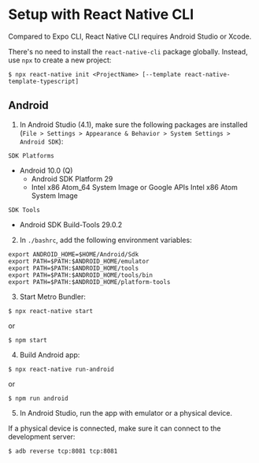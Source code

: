 # Setup with React Native CLI

Compared to Expo CLI, React Native CLI requires Android Studio or Xcode.

There's no need to install the `react-native-cli` package globally. Instead, use `npx` to create a new project:

```console
$ npx react-native init <ProjectName> [--template react-native-template-typescript]
```

## Android

1. In Android Studio (4.1), make sure the following packages are installed (`File > Settings > Appearance & Behavior > System Settings > Android SDK`):

  `SDK Platforms`
  * Android 10.0 (Q)
    * Android SDK Platform 29
    * Intel x86 Atom_64 System Image or Google APIs Intel x86 Atom System Image

  `SDK Tools`
  * Android SDK Build-Tools 29.0.2

2. In `./bashrc`, add the following environment variables:

  ```
  export ANDROID_HOME=$HOME/Android/Sdk
  export PATH=$PATH:$ANDROID_HOME/emulator
  export PATH=$PATH:$ANDROID_HOME/tools
  export PATH=$PATH:$ANDROID_HOME/tools/bin
  export PATH=$PATH:$ANDROID_HOME/platform-tools
  ```

3. Start Metro Bundler:

  ```console
  $ npx react-native start
  ```

  or

  ```console
  $ npm start
  ```

4. Build Android app:

  ```console
  $ npx react-native run-android
  ```

  or

  ```console
  $ npm run android
  ```

5. In Android Studio, run the app with emulator or a physical device.

  If a physical device is connected, make sure it can connect to the development server:

  ```console
  $ adb reverse tcp:8081 tcp:8081
  ```
